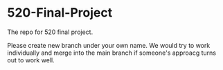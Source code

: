 # 520-Final-Project
The repo for 520 final project. 

Please create new branch under your own name. 
We would try to work individually and merge into the main branch if someone's approacg turns out to work well.
